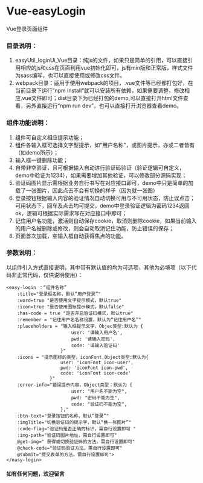 # Vue-easyLogin
Vue登录页面组件

### 目录说明：
1. easyUtil_loginUi_Vue目录：纯js的文件，如果只是简单的引用，可以直接引用相应的js和css在页面利用vue初始化即可，js有min版和正常版，样式文件为sass编写，也可以直接使用或修改css文件。
2. webpack目录：适用于使用webpack的项目，.vue文件等已经都打包好，在当前目录下运行”npm install“就可以安装所有依赖，如果需要调整，修改相应.vue文件即可；dist目录下为已经打包的demo,可以直接打开html文件查看，另外直接运行“npm run dev”，也可以直接打开浏览器查看demo。
### 组件功能说明：
1. 组件可自定义相应提示功能；
2. 组件各输入框可选择文字型提示，如"用户名称"，或图片提示，亦或二者皆有（如demo所示）；
3. 输入框一键删除功能；
4. 自带非空验证，且可根据输入自动进行验证码验证（验证逻辑可自定义，demo中验证为1234），如果需要增加其他验证，可以修改部分源码实现；
5. 验证码图片显示需根据业务自行书写在对应接口即可，demo中只是简单的加载了一张图片，因此点击不会有切换的样子（因为就一张图）
6. 登录按钮根据输入内容的验证情况自动切换可用与不可用状态，防止误点击；可用状态下，回车及点击均可提交，demo中登录验证逻辑为密码1234返回ok，逻辑可根据实际需求写在对应接口中即可；
7. 记住用户名功能，激活则自动保存cookie，取消则删除cookie，如果当前输入的用户名被删除或修改，则会自动取消记住功能，防止错误的保存；
8. 页面首次加载，空输入框自动获得焦点的功能。
### 参数说明：
以组件引入方式直接说明，其中带有默认值的均为可选项，其他为必填项（以下代码非正常代码，仅供说明使用）：  
```
<easy-login ：“组件名称”  
    :title="登录框名称，默认“用户登录”"  
    :word=true "是否使用文字提示模式，默认true" 
    :icon=true "是否使用图标提示模式，默认false" 
	:has-code = true "是否开启验证码模式，默认true"
	:remember = "记住用户名名称设置，默认为“记住用户名”"
	:placeholders = "输入框提示文字，Objec类型:默认为 {
						user: '请输入用户名',
						pwd: '请输入密码',
						code: '请输入验证码'
					}"	
	:icons = "提示图标的类型，iconFont,Object类型:默认为{
					user: 'iconFont icon-user',
					pwd: 'iconFont icon-pwd',
					code: 'iconFont icon-code'
				}"		
	:error-info="错误提示内容，Object类型：默认为 {
						user: "用户名不能为空",
						pwd: "密码不能为空",
						code: "验证码不能为空",
					}," 
	:btn-text="登录按钮的名称，默认“登录”" 
	:imgTitle="切换验证码的提示字，默认“换一张图片”"
	:code-flag="验证码是否正确的标识，需自行设置即可 " 
	:img-path="验证码图片地址，需自行设置即可" 
	@get-img=" 获得或切换验证码的方法，需自行设置即可"
	@check-code="验证码验证方法，需自行设置即可" 
	@submit="提交表单的方法，需自行设置即可">
</easy-login>
```
#### 如有任何问题，欢迎留言


